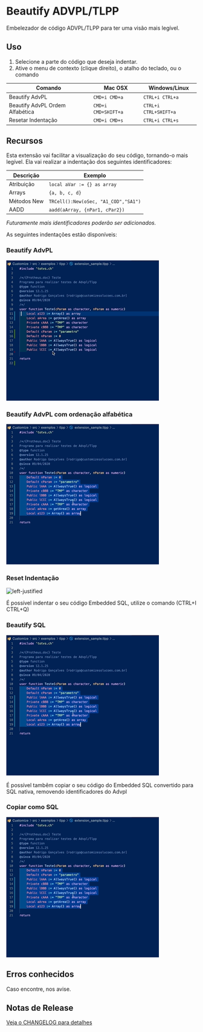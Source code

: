 <!-- [![Commitizen friendly](https://img.shields.io/badge/commitizen-friendly-brightgreen.svg)](http://commitizen.github.io/cz-cli/) -->

# Beautify ADVPL/TLPP

Embelezador de código ADVPL/TLPP para ter uma visão mais legível.

## Uso
1. Selecione a parte do código que deseja indentar.
2. Ative o menu de contexto (clique direito), o atalho do teclado, ou o comando

| Comando                      	  | Mac OSX             | Windows/Linux        	|
|---------------------------------|---------------------|----------------------	|
| Beautify AdvPL                  | `CMD+i CMD+a`       | `CTRL+i CTRL+a`      	|
| Beautify AdvPL Ordem Alfabética | `CMD+i CMD+SHIFT+a` | `CTRL+i CTRL+SHIFT+a`	|
| Resetar Indentação              | `CMD+i CMD+s`       | `CTRL+i CTRL+s`      	|

## Recursos

Esta extensão vai facilitar a visualização do seu código, tornando-o mais legível. Ela vai realizar a indentação dos seguintes identificadores:

| Descrição   | Exemplo                        
|-------------|--------------------------------
| Atribuição  | `local aVar := {} as array`
| Arrays  	  | `{a, b, c, d}`
| Métodos New | `TRCell():New(oSec, "A1_COD","SA1")`
| AADD        | `aadd(aArray, {nPar1, cPar2})`


*Futuramente mais identificadores poderão ser adicionados.*

As seguintes indentações estão disponíveis:

### Beautify AdvPL
![left-justified](docs/indent.gif)

### Beautify AdvPL com ordenação alfabética
![left-justified](docs/indent-alpha.gif)

### Reset Indentação
![left-justified](docs/indent-reset.gif)

É possível indentar o seu código Embedded SQL, utilize o comando (CTRL+I CTRL+Q)
### Beautify SQL
![left-justified](docs/indent-alpha.gif)

É possível tambêm copiar o seu código do Embedded SQL convertido para SQL nativa, removendo identificadores do Advpl

### Copiar como SQL
![left-justified](docs/indent-alpha.gif)

## Erros conhecidos

Caso encontre, nos avise.

## Notas de Release

[Veja o CHANGELOG para detalhes](./CHANGELOG.md)